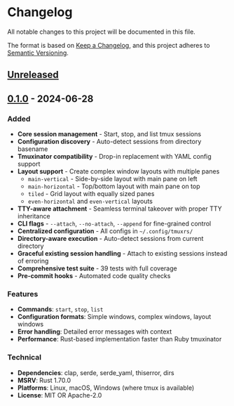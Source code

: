 # Changelog

All notable changes to this project will be documented in this file.

The format is based on [Keep a Changelog](https://keepachangelog.com/en/1.0.0/),
and this project adheres to [Semantic Versioning](https://semver.org/spec/v2.0.0.html).

## [Unreleased]

## [0.1.0] - 2024-06-28

### Added
- **Core session management** - Start, stop, and list tmux sessions
- **Configuration discovery** - Auto-detect sessions from directory basename
- **Tmuxinator compatibility** - Drop-in replacement with YAML config support
- **Layout support** - Create complex window layouts with multiple panes
  - `main-vertical` - Side-by-side layout with main pane on left
  - `main-horizontal` - Top/bottom layout with main pane on top  
  - `tiled` - Grid layout with equally sized panes
  - `even-horizontal` and `even-vertical` layouts
- **TTY-aware attachment** - Seamless terminal takeover with proper TTY inheritance
- **CLI flags** - `--attach`, `--no-attach`, `--append` for fine-grained control
- **Centralized configuration** - All configs in `~/.config/tmuxrs/`
- **Directory-aware execution** - Auto-detect sessions from current directory
- **Graceful existing session handling** - Attach to existing sessions instead of erroring
- **Comprehensive test suite** - 39 tests with full coverage
- **Pre-commit hooks** - Automated code quality checks

### Features
- **Commands**: `start`, `stop`, `list`
- **Configuration formats**: Simple windows, complex windows, layout windows
- **Error handling**: Detailed error messages with context
- **Performance**: Rust-based implementation faster than Ruby tmuxinator

### Technical
- **Dependencies**: clap, serde, serde_yaml, thiserror, dirs
- **MSRV**: Rust 1.70.0
- **Platforms**: Linux, macOS, Windows (where tmux is available)
- **License**: MIT OR Apache-2.0

[Unreleased]: https://github.com/beijaflor/tmuxrs/compare/v0.1.0...HEAD
[0.1.0]: https://github.com/beijaflor/tmuxrs/releases/tag/v0.1.0